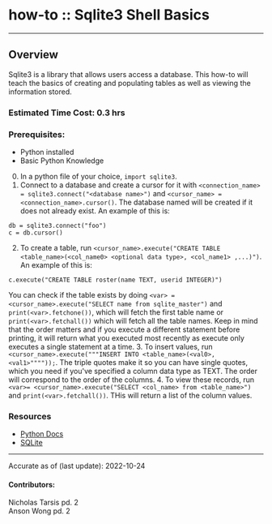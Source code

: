 # how-to :: Sqlite3 Shell Basics
---
## Overview
Sqlite3 is a library that allows users access a database. This how-to will teach the basics of creating and populating tables as well as viewing the information stored.

### Estimated Time Cost: 0.3 hrs

### Prerequisites:

- Python installed
- Basic Python Knowledge

0. In a python file of your choice, `import sqlite3`.
1. Connect to a database and create a cursor for it with `<connection_name> = sqlite3.connect("<database name>")` and `<cursor_name> = <connection_name>.cursor()`. The database named will be created if it does not already exist. An example of this is:
  ```
  db = sqlite3.connect("foo")
  c = db.cursor()
  ```
2. To create a table, run `<cursor_name>.execute("CREATE TABLE <table_name>(<col_name0> <optional data type>, <col_name1> ,...)")`. An example of this is:
```
c.execute("CREATE TABLE roster(name TEXT, userid INTEGER)")
```
You can check if the table exists by doing `<var> = <cursor_name>.execute("SELECT name from sqlite_master")` and `print(<var>.fetchone())`, which will fetch the first table name or `print(<var>.fetchall())` which will fetch all the table names. Keep in mind that the order matters and if you execute a different statement before printing, it will return what you executed most recently as execute only executes a single statement at a time.
3. To insert values, run `<cursor_name>.execute("""INSERT INTO <table_name>(<val0>, <val1>""""));`. The triple quotes make it so you can have single quotes, which you need if you've specified a column data type as TEXT. The order will correspond to the order of the columns.
4. To view these records, run `<var>= <cursor_name>.execute("SELECT <col_name> from <table_name>")` and `print(<var>.fetchall())`. THis will return a list of the column values.


### Resources
* [Python Docs](https://docs.python.org/3/library/sqlite3.html)
* [SQLite](https://www.sqlite.org)

---

Accurate as of (last update): 2022-10-24

#### Contributors:  
Nicholas Tarsis pd. 2  
Anson Wong pd. 2  

